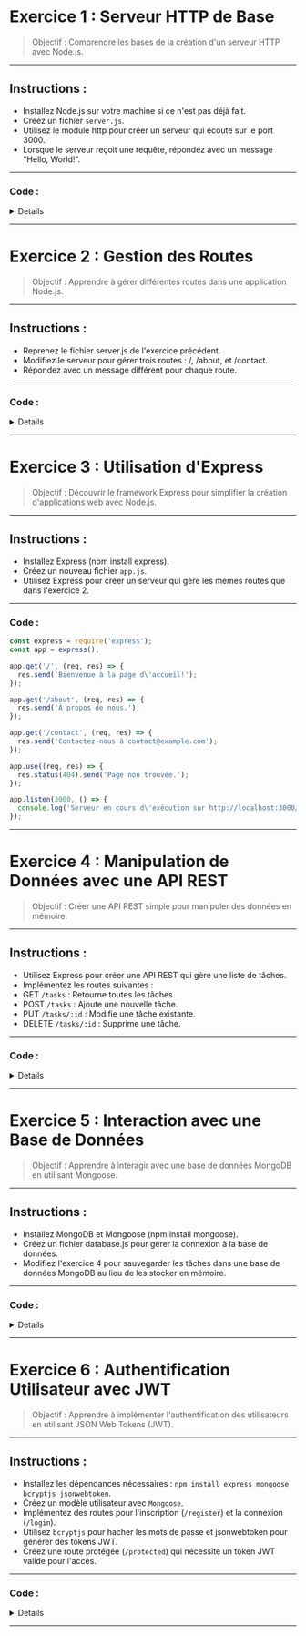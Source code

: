 # Exercice 1 : Serveur HTTP de Base

> Objectif : Comprendre les bases de la création d'un serveur HTTP avec Node.js.

---

## Instructions :

* Installez Node.js sur votre machine si ce n'est pas déjà fait.
* Créez un fichier `server.js`.
* Utilisez le module http pour créer un serveur qui écoute sur le port 3000.
* Lorsque le serveur reçoit une requête, répondez avec un message "Hello, World!".

---

### Code :

<details>

```js
const http = require('http');

const server = http.createServer((req, res) => {
  res.statusCode = 200;
  res.setHeader('Content-Type', 'text/plain');
  res.end('Hello, World!\n');
});

server.listen(3000, '127.0.0.1', () => {
  console.log('Serveur en cours d\'exécution sur http://127.0.0.1:3000/');
});
```
</details>

---

# Exercice 2 : Gestion des Routes

> Objectif : Apprendre à gérer différentes routes dans une application Node.js.

---

## Instructions :

* Reprenez le fichier server.js de l'exercice précédent.
* Modifiez le serveur pour gérer trois routes : /, /about, et /contact.
* Répondez avec un message différent pour chaque route.

---

### Code :

<details>

```js
const http = require('http');

const server = http.createServer((req, res) => {
  res.statusCode = 200;
  res.setHeader('Content-Type', 'text/plain');
  
  if (req.url === '/') {
    res.end('Bienvenue à la page d\'accueil!\n');
  } else if (req.url === '/about') {
    res.end('À propos de nous.\n');
  } else if (req.url === '/contact') {
    res.end('Contactez-nous à contact@example.com\n');
  } else {
    res.statusCode = 404;
    res.end('Page non trouvée.\n');
  }
});

server.listen(3000, '127.0.0.1', () => {
  console.log('Serveur en cours d\'exécution sur http://127.0.0.1:3000/');
});

```

</details>

---

# Exercice 3 : Utilisation d'Express

> Objectif : Découvrir le framework Express pour simplifier la création d'applications web avec Node.js.

---

## Instructions :

* Installez Express (npm install express).
* Créez un nouveau fichier `app.js`.
* Utilisez Express pour créer un serveur qui gère les mêmes routes que dans l'exercice 2.

---

### Code :

```js
const express = require('express');
const app = express();

app.get('/', (req, res) => {
  res.send('Bienvenue à la page d\'accueil!');
});

app.get('/about', (req, res) => {
  res.send('À propos de nous.');
});

app.get('/contact', (req, res) => {
  res.send('Contactez-nous à contact@example.com');
});

app.use((req, res) => {
  res.status(404).send('Page non trouvée.');
});

app.listen(3000, () => {
  console.log('Serveur en cours d\'exécution sur http://localhost:3000/');
});

```

---

# Exercice 4 : Manipulation de Données avec une API REST

> Objectif : Créer une API REST simple pour manipuler des données en mémoire.

---

## Instructions :

* Utilisez Express pour créer une API REST qui gère une liste de tâches.
* Implémentez les routes suivantes :
* GET `/tasks` : Retourne toutes les tâches.
* POST `/tasks` : Ajoute une nouvelle tâche.
* PUT `/tasks/:id` : Modifie une tâche existante.
* DELETE `/tasks/:id` : Supprime une tâche.

---

### Code :

<details>

```js
const express = require('express');
const app = express();
app.use(express.json());

let tasks = [
  { id: 1, title: 'Tâche 1' },
  { id: 2, title: 'Tâche 2' }
];

app.get('/tasks', (req, res) => {
  res.json(tasks);
});

app.post('/tasks', (req, res) => {
  const newTask = { id: tasks.length + 1, title: req.body.title };
  tasks.push(newTask);
  res.status(201).json(newTask);
});

app.put('/tasks/:id', (req, res) => {
  const task = tasks.find(t => t.id === parseInt(req.params.id));
  if (!task) return res.status(404).send('Tâche non trouvée.');
  
  task.title = req.body.title;
  res.json(task);
});

app.delete('/tasks/:id', (req, res) => {
  const taskIndex = tasks.findIndex(t => t.id === parseInt(req.params.id));
  if (taskIndex === -1) return res.status(404).send('Tâche non trouvée.');
  
  const deletedTask = tasks.splice(taskIndex, 1);
  res.json(deletedTask);
});

app.listen(3000, () => {
  console.log('API en cours d\'exécution sur http://localhost:3000/');
});

```
</details>

---

# Exercice 5 : Interaction avec une Base de Données

> Objectif : Apprendre à interagir avec une base de données MongoDB en utilisant Mongoose.

---

## Instructions :

* Installez MongoDB et Mongoose (npm install mongoose).
* Créez un fichier database.js pour gérer la connexion à la base de données.
* Modifiez l'exercice 4 pour sauvegarder les tâches dans une base de données MongoDB au lieu de les stocker en mémoire.

---

### Code :

<details>

```js
const express = require('express');
const mongoose = require('mongoose');

mongoose.connect('mongodb://localhost:27017/tasksdb', { useNewUrlParser: true, useUnifiedTopology: true });

const TaskSchema = new mongoose.Schema({
  title: { type: String, required: true }
});

const Task = mongoose.model('Task', TaskSchema);

const app = express();
app.use(express.json());

app.get('/tasks', async (req, res) => {
  const tasks = await Task.find();
  res.json(tasks);
});

app.post('/tasks', async (req, res) => {
  const newTask = new Task({ title: req.body.title });
  await newTask.save();
  res.status(201).json(newTask);
});

app.put('/tasks/:id', async (req, res) => {
  const task = await Task.findByIdAndUpdate(req.params.id, { title: req.body.title }, { new: true });
  if (!task) return res.status(404).send('Tâche non trouvée.');
  res.json(task);
});

app.delete('/tasks/:id', async (req, res) => {
  const task = await Task.findByIdAndDelete(req.params.id);
  if (!task) return res.status(404).send('Tâche non trouvée.');
  res.json(task);
});

app.listen(3000, () => {
  console.log('API en cours d\'exécution sur http://localhost:3000/');
});

```
</details>

---

# Exercice 6 : Authentification Utilisateur avec JWT
> Objectif : Apprendre à implémenter l'authentification des utilisateurs en utilisant JSON Web Tokens (JWT).

---

## Instructions :

* Installez les dépendances nécessaires : `npm install express mongoose bcryptjs jsonwebtoken`.
* Créez un modèle utilisateur avec `Mongoose`.
* Implémentez des routes pour l'inscription (`/register`) et la connexion (`/login`).
* Utilisez `bcryptjs` pour hacher les mots de passe et jsonwebtoken pour générer des tokens JWT.
* Créez une route protégée (`/protected`) qui nécessite un token JWT valide pour l'accès.

---

### Code :

<details>

```js
const express = require('express');
const mongoose = require('mongoose');
const bcrypt = require('bcryptjs');
const jwt = require('jsonwebtoken');

mongoose.connect('mongodb://localhost:27017/authdb', { useNewUrlParser: true, useUnifiedTopology: true });

const UserSchema = new mongoose.Schema({
  username: { type: String, required: true, unique: true },
  password: { type: String, required: true }
});

const User = mongoose.model('User', UserSchema);

const app = express();
app.use(express.json());

app.post('/register', async (req, res) => {
  const { username, password } = req.body;
  const hashedPassword = await bcrypt.hash(password, 10);
  
  try {
    const newUser = new User({ username, password: hashedPassword });
    await newUser.save();
    res.status(201).json({ message: 'Utilisateur créé avec succès' });
  } catch (err) {
    res.status(400).json({ error: 'Erreur lors de la création de l\'utilisateur' });
  }
});

app.post('/login', async (req, res) => {
  const { username, password } = req.body;
  
  const user = await User.findOne({ username });
  if (!user) return res.status(400).json({ error: 'Utilisateur non trouvé' });

  const isPasswordValid = await bcrypt.compare(password, user.password);
  if (!isPasswordValid) return res.status(400).json({ error: 'Mot de passe incorrect' });

  const token = jwt.sign({ userId: user._id }, 'secretkey', { expiresIn: '1h' });
  res.json({ token });
});

const authenticateJWT = (req, res, next) => {
  const token = req.header('Authorization');
  if (!token) return res.status(401).json({ error: 'Accès refusé' });

  try {
    const verified = jwt.verify(token, 'secretkey');
    req.user = verified;
    next();
  } catch (err) {
    res.status(400).json({ error: 'Token invalide' });
  }
};

app.get('/protected', authenticateJWT, (req, res) => {
  res.json({ message: 'Accès autorisé à la route protégée' });
});

app.listen(3000, () => {
  console.log('Serveur en cours d\'exécution sur http://localhost:3000/');
});


```
</details>

---